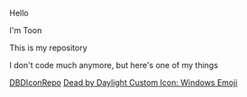 Hello

I'm Toon

This is my repository

I don't code much anymore, but here's one of my things

[DBDIconRepo](https://www.github.com/ray1997/DBDIconRepo)
[Dead by Daylight Custom Icon: Windows Emoji](https://www.github.com/ray1997/WindowsEmojiUI)
